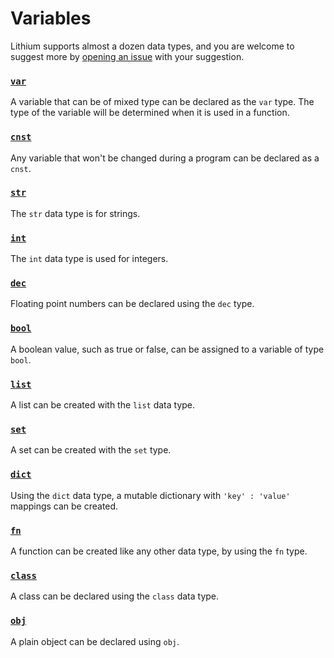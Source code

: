 Variables
=========

Lithium supports almost a dozen data types, and you are welcome to suggest more by [opening an issue](https://github.com/thomasjamesfoster96/lithium/issues/new) with your suggestion. 

### [`var`](variable.md)

A variable that can be of mixed type can be declared as the `var` type. The type of the variable will be determined when it is used in a function.

### [`cnst`](constant.md)

Any variable that won't be changed during a program can be declared as a `cnst`. 

### [`str`](string.md)

The `str` data type is for strings. 

### [`int`](integer.md)

The `int` data type is used for integers.

### [`dec`](decimal.md)

Floating point numbers can be declared using the `dec` type. 

### [`bool`](boolean.md)

A boolean value, such as true or false, can be assigned to a variable of type `bool`.

### [`list`](list.md)

A list can be created with the `list` data type.

### [`set`](set.md)

A set can be created with the `set` type.

### [`dict`](dictionary.md)

Using the `dict` data type, a mutable dictionary with `'key' : 'value'` mappings can be created.

### [`fn`](function.md)

A function can be created like any other data type, by using the `fn` type.

### [`class`](class.md)

A class can be declared using the `class` data type.

### [`obj`](object.md)

A plain object can be declared using `obj`.